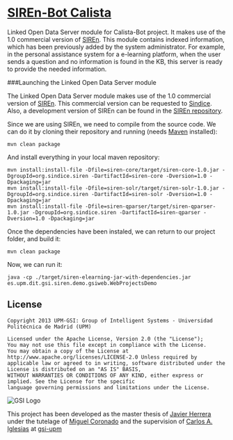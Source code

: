 # [SIREn-Bot Calista](https://github.com/gsi-upm/calista-bot/SIREn)


Linked Open Data Server module for Calista-Bot project. It makes use of the 1.0
 commercial version of [SIREn](http://siren.sindice.com/). This module contains 
 indexed information, which has been previously added by the system administrator. 
 For example, in the personal assistance system for a e-learning platform, when
 the user sends a question and no information is found in the KB, this server
 is ready to provide the needed information. 



###Launching the Linked Open Data Server module


The Linked Open Data Server module makes use of the 1.0 commercial version of 
[SIREn](http://siren.sindice.com/). This commercial version can be requested to 
[Sindice](http://www.sindice.com/). Also, a development version of SIREn can be
 found in the [SIREn repository](https://github.com/rdelbru/SIREn/). 


Since we are using SIREn, we need to compile from the source code. We can do it by
 cloning their repository and running (needs [Maven](http://maven.apache.org) installed):

	mvn clean package

And install everything in your local maven repository:

    mvn install:install-file -Dfile=siren-core/target/siren-core-1.0.jar -DgroupId=org.sindice.siren -DartifactId=siren-core -Dversion=1.0 -Dpackaging=jar
    mvn install:install-file -Dfile=siren-solr/target/siren-solr-1.0.jar -DgroupId=org.sindice.siren -DartifactId=siren-solr -Dversion=1.0 -Dpackaging=jar
    mvn install:install-file -Dfile=siren-qparser/target/siren-qparser-1.0.jar -DgroupId=org.sindice.siren -DartifactId=siren-qparser -Dversion=1.0 -Dpackaging=jar
     
Once the dependencies have been instaled, we can return to our project folder,
and build it:
    
    mvn clean package

Now, we can run it:

	java -cp ./target/siren-elearning-jar-with-dependencies.jar es.upm.dit.gsi.siren.demo.gsiweb.WebProjectsDemo


## License

```
Copyright 2013 UPM-GSI: Group of Intelligent Systems - Universidad Politécnica de Madrid (UPM)

Licensed under the Apache License, Version 2.0 (the "License"); 
You may not use this file except in compliance with the License. 
You may obtain a copy of the License at http://www.apache.org/licenses/LICENSE-2.0 Unless required by 
applicable law or agreed to in writing, software distributed under the License is distributed on an "AS IS" BASIS,
WITHOUT WARRANTIES OR CONDITIONS OF ANY KIND, either express or implied. See the License for the specific 
language governing permissions and limitations under the License.
```
![GSI Logo](http://gsi.dit.upm.es/templates/jgsi/images/logo.png)

This project has been developed as the master thesis of [Javier Herrera](https://github.com/javiherrera) under the tutelage of [Miguel Coronado](https://github.com/miguelcb84) and the supervision of [Carlos A. Iglesias](https://github.com/cif2cif) at [gsi-upm](https://github.com/gsi-upm)

